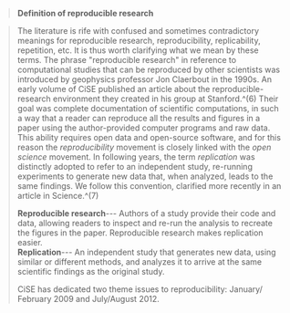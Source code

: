 > **Definition of reproducible research**

> The literature is rife with confused and sometimes contradictory meanings for reproducible research, reproducibility, replicability, repetition, etc. 
> It is thus worth clarifying what we mean by these terms. 
> The phrase "reproducible research" in reference to computational studies that can be reproduced by other scientists was introduced by geophysics professor Jon Claerbout in the 1990s. 
> An early volume of CiSE published an article about the reproducible-research environment they created in his group at Stanford.^(6) 
> Their goal was complete documentation of scientific computations, in such a way that a reader can reproduce all the results and figures in a paper using the author-provided computer programs and raw data. 
> This ability requires open data and open-source software, and for this reason the _reproducibility_ movement is closely linked with the _open science_ movement. 
> In following years, the term _replication_ was distinctly adopted to refer to an independent study, re-running experiments to generate new data that, when analyzed, leads to the same findings. 
> We follow this convention, clarified more recently in an article in Science.^(7) 
> 
> **Reproducible research**--- Authors of a study provide their code and data, allowing readers to inspect and re-run the analysis to recreate the figures in the paper. 
> Reproducible research makes replication easier.  
> **Replication**--- An independent study that generates new data, using similar or different methods, and analyzes it to arrive at the same scientific findings as the original study.
> 
> CiSE has dedicated two theme issues to reproducibility: January/ February 2009 and July/August 2012.
